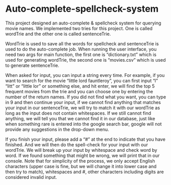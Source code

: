 # Auto-complete-spellcheck-system

This project designed an auto-complete & spellcheck system for querying movie names. 
We implemented two tries for this project. One is called wordTrie and the other one is called sentenceTrie. 


WordTrie is used to save all the words for spellcheck and sentenceTrie is used to do the auto-complete job.
When running the user interface, you need two args for main function, 
the first one is “dictionary.txt” which is used for generating wordTrie, 
the second one is “movies.csv” which is used to generate sentenceTrie. 

When asked for input, you can input a string every time.
For example, if you want to search for the movie “little lord fauntleroy”, 
you can first input “l” “litt” or “little lor” or something else, and hit enter, 
we will find the top 5 frequent movies from the trie and you can choose one by entering the number of the return names. 
If you did not find what you want, you can type in 9 and then continue your input, 
if we cannot find anything that matches your input in our sentenceTrie, 
we will try to match it with our wordTrie as long as the input does not contain whitespaces. 
If we still cannot find anything, we will tell you that we cannot find it in our database, 
just like when something rare is entered into the google search bar, google will not provide any suggestions 
in the drop-down menu. 

If you finish your input, please add a “#” at the end to indicate that you have finished. 
And we will then do the spell-check for your input with our wordTrie. 
We will break up your input by whitespace and check word by word. If we found something that might be wrong, we will print that in our console.
Note that for simplicity of the process, we only accept English characters (upper case is fine, 
but we will change it into lower case and then try to match), whitespaces and #, other characters 
including digits are considered invalid input.
